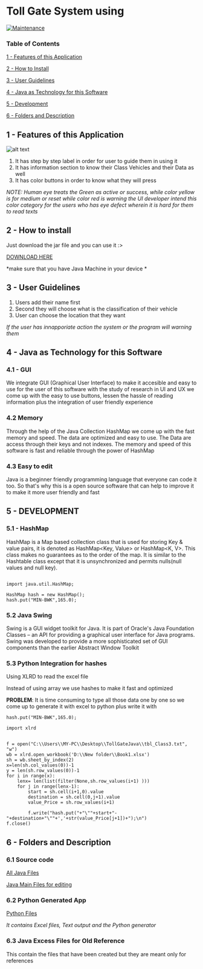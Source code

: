 # Toll Gate System using 

[![Maintenance](https://img.shields.io/badge/Maintained%3F-yes-green.svg)](https://GitHub.com/Naereen/StrapDown.js/graphs/commit-activity)


### Table of Contents  
[1 -  Features of this Application ](#head1)  

[2 - How to Install](#head2)

[3 - User Guidelines](#head3) 

[4 - Java as Technology for this Software](#head4)  

[5 - Development](#head5)  

[6 - Folders and Description ](#head6)  
  



<a name="head1"/></a>
## 1 - Features of this Application 


![alt text](https://github.com/raizengxd/TollGateJava/blob/master/Image_file.PNG)


1. It has step by step label in order for user to guide them in using it 
2. It has information section to know their Class Vehicles and their Data as well 
3. It has color buttons in order to know what they will press

*NOTE: Human eye treats the Green as active or success, while color yellow is for medium or reset while color red is warning the UI developer intend this color category for the users who has eye defect wherein it is hard for them to read texts*


<a name="head2"></a>
## 2 - How to install 
Just download the jar file and you can use it :>

<a href="https://github.com/raizengxd/TollGateJava/blob/master/Toll%20Gate%20System.jar">DOWNLOAD HERE</a>

*make sure that you have Java Machine in your device *

<a name="head3"/></a>

## 3 - User Guidelines
1. Users add their name first 
2. Second they will choose what is the classification of their vehicle
3. User can choose the location that they want

*If the user has innapporiate action the system or the program will warning them* 





<a name="head4"/></a>
## 4 - Java as Technology for this Software 


 
### 4.1 - GUI 

We integrate GUI (Graphical User Interface) to make it accesible and easy to use for the user of this software with the study of research in UI and UX we come up with the easy to use buttons, lessen the hassle of reading information plus the integration of user friendly experience 

### 4.2 Memory 
Through the help of the Java Collection HashMap we come up with the fast memory and speed. The data are optimized and easy to use. The Data are access through their keys and not indexes. The memory and speed of this software is fast and reliable through the power of HashMap 


### 4.3 Easy to edit 
Java is a beginner friendly programming language that everyone can code it too. So that's why this is a open source software that can help to improve it to make it more user friendly and fast
 
 
<a name="head5"/></a> 
## 5 - DEVELOPMENT 
### 5.1 - HashMap
HashMap is a Map based collection class that is used for storing Key & value pairs, it is denoted as HashMap<Key, Value> or HashMap<K, V>. This class makes no guarantees as to the order of the map. It is similar to the Hashtable class except that it is unsynchronized and permits nulls(null values and null key).

```

import java.util.HashMap;

HashMap hash = new HashMap();
hash.put("MIN-BWK",165.0);
```
### 5.2 Java Swing 
Swing is a GUI widget toolkit for Java. It is part of Oracle's Java Foundation Classes – an API for providing a graphical user interface for Java programs. Swing was developed to provide a more sophisticated set of GUI components than the earlier Abstract Window Toolkit

### 5.3 Python Integration for hashes 

Using XLRD to read the excel file 

Instead of using array we use hashes to make it fast and optimized 

**PROBLEM**: It is time consuming to type all those data one by one so we come up to generate it with excel to python plus write it with 

```
hash.put("MIN-BWK",165.0);

```

```
import xlrd


f = open("C:\\Users\\MY-PC\\Desktop\\TollGateJava\\tbl_Class3.txt", "w")
wb = xlrd.open_workbook('D:\\New folder\\Book1.xlsx')
sh = wb.sheet_by_index(2) 
x=len(sh.col_values(0))-1
y = len(sh.row_values(0))-1
for i in range(x):
    lenx= len(list(filter(None,sh.row_values(i+1) )))
    for j in range(lenx-1):
        start = sh.cell(i+1,0).value
        destination = sh.cell(0,j+1).value
        value_Price = sh.row_values(i+1)
        
        f.write("hash.put("+"\""+start+"-"+destination+"\""+','+str(value_Price[j+1])+");\n")
f.close()

```

## 6 - Folders and Description

### 6.1 Source code 
<a href = "https://github.com/raizengxd/TollGateJava/tree/master/Source%20Code/JavaApplication3"> All Java Files  </a>


<a href="https://github.com/raizengxd/TollGateJava/tree/master/Source%20Code/JavaApplication3/src/javaapplication3" > Java Main Files for editing </a>

### 6.2 Python Generated App 
<a href ="https://github.com/raizengxd/TollGateJava/tree/master/Excel%20to%20Python%20Hash%20Writer"> Python Files </a>


*It contains Excel files, Text output and the Python generator*

### 6.3 Java Excess Files for Old Reference 

This contain the files that have been created but they are meant only for references 


